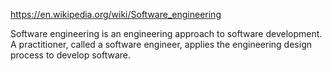 https://en.wikipedia.org/wiki/Software_engineering

Software engineering is an engineering approach to software development. A practitioner, called a software engineer, applies the engineering design process to develop software.

